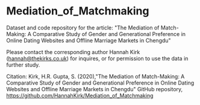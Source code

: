 # Mediation_of_Matchmaking
Dataset and code repository for the article: "The Mediation of Match-Making: A Comparative Study of Gender and Generational Preference in Online Dating Websites and Offline Marriage Markets in Chengdu" 

Please contact the corresponding author Hannah Kirk (hannah@thekirks.co.uk) for inquires, or for permission to use the data in further study. 

Citation:
Kirk, H.R. Gupta, S. (2020),"The Mediation of Match-Making: A Comparative Study of Gender and Generational Preference in Online Dating Websites and Offline Marriage Markets in Chengdu" GitHub repository, https://github.com/HannahKirk/Mediation_of_Matchmaking
